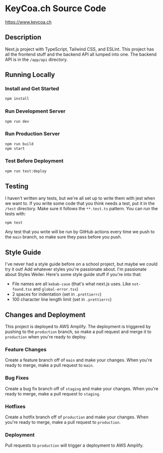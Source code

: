 # KeyCoa.ch Source Code

<https://www.keycoa.ch>

## Description

Next.js project with TypeScript, Tailwind CSS, and ESLint. This project has all the frontend stuff and the backend API all lumped into one. The backend API is in the `/app/api` directory.

## Running Locally

### Install and Get Started

```bash
npm install
```

### Run Development Server

```bash
npm run dev
```

### Run Production Server

```bash
npm run build
npm start
```

### Test Before Deployment

```bash
npm run test:deploy
```

## Testing

I haven't written any tests, but we're all set up to write them with jest when we want to. If you write some code that you think needs a test, put it in the `/test` directory. Make sure it follows the `**.test.ts` pattern. You can run the tests with:

```bash
npm test
```

Any test that you write will be run by GitHub actions every time we push to the `main` branch, so make sure they pass before you push.

## Style Guide

I've never had a style guide before on a school project, but maybe we could try it out! Add whatever styles you're passionate about. I'm passionate about Styles Weiler. Here's some style guide stuff if you're into that:

- File names are all `kebab-case` (that's what next.js uses. Like `not-found.tsx` and `global-error.tsx`)
- 2 spaces for indentation (set in `.prettierrc`)
- 100 character line length limit (set in `.prettierrc`)

## Changes and Deployment

This project is deployed to AWS Amplify. The deployment is triggered by pushing to the `production` branch, so make a pull request and merge it to `production` when you're ready to deploy.

### Feature Changes

Create a feature branch off of `main` and make your changes. When you're ready to merge, make a pull request to `main`.

### Bug Fixes

Create a bug fix branch off of `staging` and make your changes. When you're ready to merge, make a pull request to `staging`.

### Hotfixes

Create a hotfix branch off of `production` and make your changes. When you're ready to merge, make a pull request to `production`.

### Deployment

Pull requests to `production` will trigger a deployment to AWS Amplify.
